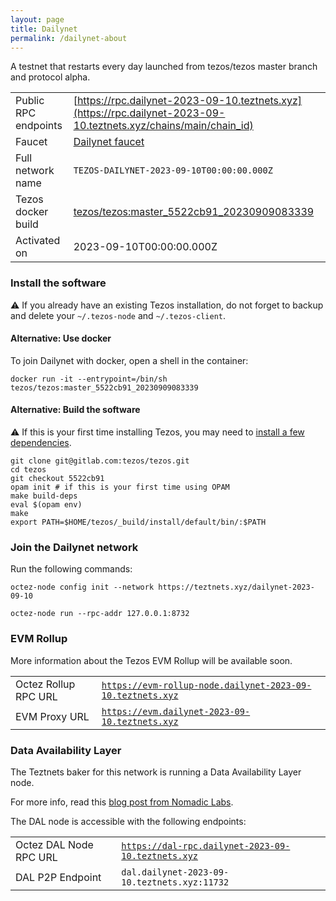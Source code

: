 ```yaml
---
layout: page
title: Dailynet
permalink: /dailynet-about
---
```


A testnet that restarts every day launched from tezos/tezos master branch and protocol alpha.

| | |
|-------|---------------------|
| Public RPC endpoints | [https://rpc.dailynet-2023-09-10.teztnets.xyz](https://rpc.dailynet-2023-09-10.teztnets.xyz/chains/main/chain_id)<br/> |
| Faucet | [Dailynet faucet](https://faucet.dailynet-2023-09-10.teztnets.xyz) |
| Full network name | `TEZOS-DAILYNET-2023-09-10T00:00:00.000Z` |
| Tezos docker build | [tezos/tezos:master_5522cb91_20230909083339](https://hub.docker.com/r/tezos/tezos/tags?page=1&ordering=last_updated&name=master_5522cb91_20230909083339) |
| Activated on | 2023-09-10T00:00:00.000Z |





### Install the software

⚠️  If you already have an existing Tezos installation, do not forget to backup and delete your `~/.tezos-node` and `~/.tezos-client`.



#### Alternative: Use docker

To join Dailynet with docker, open a shell in the container:

```
docker run -it --entrypoint=/bin/sh tezos/tezos:master_5522cb91_20230909083339
```

#### Alternative: Build the software

⚠️  If this is your first time installing Tezos, you may need to [install a few dependencies](https://tezos.gitlab.io/introduction/howtoget.html#setting-up-the-development-environment-from-scratch).

```
git clone git@gitlab.com:tezos/tezos.git
cd tezos
git checkout 5522cb91
opam init # if this is your first time using OPAM
make build-deps
eval $(opam env)
make
export PATH=$HOME/tezos/_build/install/default/bin/:$PATH
```

### Join the Dailynet network

Run the following commands:

```
octez-node config init --network https://teztnets.xyz/dailynet-2023-09-10

octez-node run --rpc-addr 127.0.0.1:8732
```


### EVM Rollup

More information about the Tezos EVM Rollup will be available soon.

| | |
|-------|---------------------|
| Octez Rollup RPC URL | [`https://evm-rollup-node.dailynet-2023-09-10.teztnets.xyz`](https://evm-rollup-node.dailynet-2023-09-10.teztnets.xyz/global/block/head) |
| EVM Proxy URL | [`https://evm.dailynet-2023-09-10.teztnets.xyz`](https://evm.dailynet-2023-09-10.teztnets.xyz) |




### Data Availability Layer

The Teztnets baker for this network is running a Data Availability Layer node.

For more info, read this [blog post from Nomadic Labs](https://research-development.nomadic-labs.com/data-availability-layer-tezos.html).

The DAL node is accessible with the following endpoints:

| | |
|-------|---------------------|
| Octez DAL Node RPC URL | [`https://dal-rpc.dailynet-2023-09-10.teztnets.xyz`](https://dal-rpc.dailynet-2023-09-10.teztnets.xyz) |
| DAL P2P Endpoint | `dal.dailynet-2023-09-10.teztnets.xyz:11732` |




